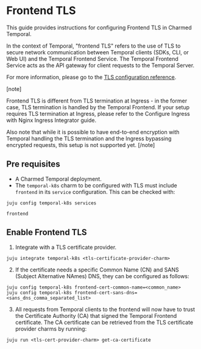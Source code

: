 # Frontend TLS

This guide provides instructions for configuring Frontend TLS in Charmed Temporal.

In the context of Temporal, "frontend TLS" refers to the use of TLS to secure network communication between Temporal clients (SDKs, CLI, or Web UI) and the Temporal Frontend Service. The Temporal Frontend Service acts as the API gateway for client requests to the Temporal Server.

For more information, please go to the [TLS configuration reference](https://docs.temporal.io/references/configuration#tls).

[note]

Frontend TLS is different from TLS termination at Ingress - in the former case, TLS termination is handled by the Temporal Frontend. If your setup requires TLS termination at Ingress, please refer to the Configure Ingress with Nginx Ingress Integrator guide.

Also note that while it is possible to have end-to-end encryption with Temporal handling the TLS termination and the Ingress bypassing encrypted requests, this setup is not supported yet.
[/note]

## Pre requisites

* A Charmed Temporal deployment.
* The `temporal-k8s` charm to be configured with TLS must include `frontend` in its `service` configuration. This can be checked with:

```
juju config temporal-k8s services

frontend
```

## Enable Frontend TLS

1. Integrate with a TLS certificate provider.

```
juju integrate temporal-k8s <tls-certificate-provider-charm>
```

2. If the certificate needs a specific Common Name (CN) and SANS (Subject Alternative NAmes) DNS, they can be configured as follows:

```
juju config temporal-k8s frontend-cert-common-name=<common_name>
juju config temporal-k8s frontend-cert-sans-dns=<sans_dns_comma_separated_list>
```

3. All requests from Temporal clients to the frontend will now have to trust the Certificate Authority (CA) that signed the Temporal Frontend certificate. The CA certificate can be retrieved from the TLS certificate provider charms by running:

```
juju run <tls-cert-provider-charm> get-ca-certificate
```
